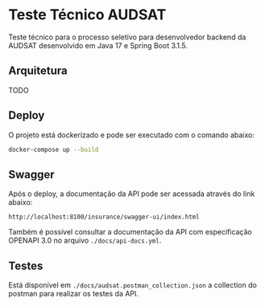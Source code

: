 # Teste Técnico AUDSAT

Teste técnico para o processo seletivo para desenvolvedor backend da AUDSAT desenvolvido em Java 17 e Spring Boot 3.1.5.

## Arquitetura

TODO

## Deploy

O projeto está dockerizado e pode ser executado com o comando abaixo:

```bash
docker-compose up --build
```

## Swagger

Após o deploy, a documentação da API pode ser acessada através do link abaixo:

```
http://localhost:8100/insurance/swagger-ui/index.html
```

Também é possível consultar a documentação da API com especificação OPENAPI 3.0 no arquivo `./docs/api-docs.yml`.

## Testes

Está disponível em `./docs/audsat.postman_collection.json` a collection do postman para realizar os testes da API.
